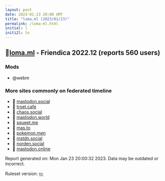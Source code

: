 ```yaml
---
layout: post
date: 2023-01-23 20:00 GMT
title: "loma.ml (2023/01/23)"
permalink: /loma-ml.html
initial: l
initi2l: lo
---
```


## 🐘[loma.ml](https://loma.ml) - Friendica 2022.12 (reports 560 users)

### Mods
 * @webm

### More sites commonly on federated timeline

* 🐘 [mastodon.social](/mastodon-social.html)
* 🐘 [troet.cafe](/troet-cafe.html)
* 🐘 [chaos.social](/chaos-social.html)
* 🐘 [mastodon.world](/mastodon-world.html)
* 🐘 [squeet.me](/squeet-me.html)
* 🐘 [mas.to](/mas-to.html)
* 🐘 [pokemon.men](/pokemon-men.html)
* 🐘 [mstdn.social](/mstdn-social.html)
* 🐘 [norden.social](/norden-social.html)
* 🐘 [mastodon.online](/mastodon-online.html)

Report generated on: Mon Jan 23 20:00:32 2023. Data may be outdated or incorrect.

Ruleset version: [✏️](/version-pencil)
